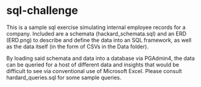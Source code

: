 # sql-challenge

This is a sample sql exercise simulating internal employee records for a company. Included are a schemata (hackard_schemata.sql) and an ERD (ERD.png)
to describe and define the data into an SQL framework, as well as the data itself (in the form of CSVs in the Data folder). 

By loading said schemata and data into a database via PGAdmin4, the data can be queried for a host of different data and insights that would be difficult 
to see via conventional use of Microsoft Excel. Please consult hardard_queries.sql for some sample queries.
